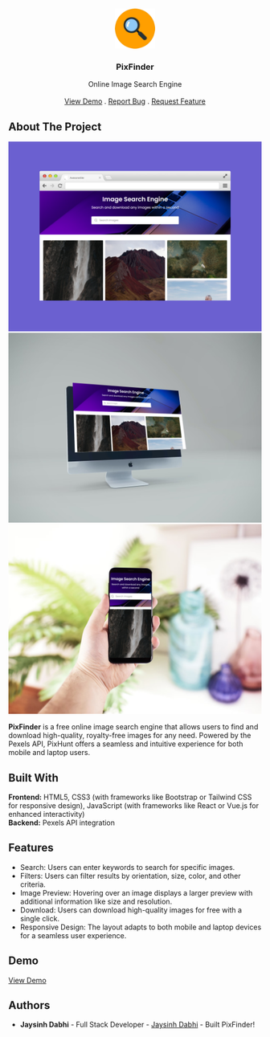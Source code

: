 <br/>
<p align="center">
  <a href="https://github.com/JaysinhDabhi/https://github.com/JaysinhDabhi/">
    <img src="images/logo.png" alt="Logo" width="80" height="80">
  </a>

  <h3 align="center">PixFinder</h3>

  <p align="center">
    Online Image Search Engine
    <br/>
    <br/>
    <a href="https://github.com/JaysinhDabhi/https://github.com/JaysinhDabhi/">View Demo</a>
    .
    <a href="https://github.com/JaysinhDabhi/https://github.com/JaysinhDabhi//issues">Report Bug</a>
    .
    <a href="https://github.com/JaysinhDabhi/https://github.com/JaysinhDabhi//issues">Request Feature</a>
  </p>
</p>



## About The Project

![Screen Shot](images/MS.png)
![Screen Shot](images/M1.png)
![Screen Shot](images/M2.png)



**PixFinder** is a free online image search engine that allows users to find and download high-quality, royalty-free images for any need. Powered by the Pexels API, PixHunt offers a seamless and intuitive experience for both mobile and laptop users.

## Built With

**Frontend:** HTML5, CSS3 (with frameworks like Bootstrap or Tailwind CSS for responsive design), JavaScript (with frameworks like React or Vue.js for enhanced interactivity) <br>
**Backend:** Pexels API integration

## Features

* Search: Users can enter keywords to search for specific images.
* Filters: Users can filter results by orientation, size, color, and other criteria.
* Image Preview: Hovering over an image displays a larger preview with additional information like size and resolution.
* Download: Users can download high-quality images for free with a single click.
* Responsive Design: The layout adapts to both mobile and laptop devices for a seamless user experience. 

## Demo

<a href="https://github.com/JaysinhDabhi/https://github.com/JaysinhDabhi/">View Demo</a>



## Authors

* **Jaysinh Dabhi** - Full Stack Developer - [Jaysinh Dabhi](https://github.com/JaysinhDabhi/) - Built PixFinder!

